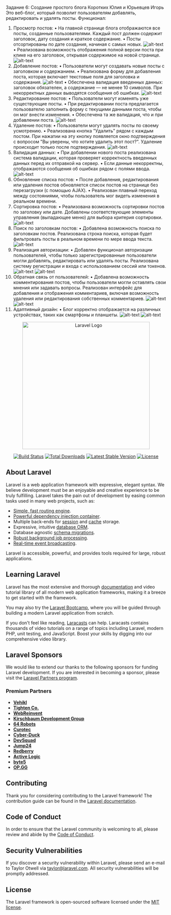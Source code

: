 Задание 6: Создание простого блога
Коротких Юлия и Юрьевцев Игорь
Это веб-блог, который позволит пользователям добавлять, редактировать и удалять посты. 
Функционал:
1.	Просмотр постов:
•	На главной странице блога отображаются все посты, созданные пользователями. Каждый пост должен содержит заголовок, дату создания и краткое содержание. 
•	Посты отсортированы по дате создания, начиная с самых новых.
![alt-text](https://github.com/Korotkikhjulia/uchblog/blob/main/public/img/Просмотр%20постов.png)
•	Реализована возможность отображения полной версии поста при клике на его заголовок, открывая содержимое на новой странице.
![alt-text](https://github.com/Korotkikhjulia/uchblog/blob/main/public/img/Полная%20версия%20поста.png)
3.	Добавление постов:
•	Пользователи могут создавать новые посты с заголовком и содержанием. 
•	Реализована форму для добавления поста, которая включает текстовые поля для заголовка и содержания.
![alt-text](https://github.com/Korotkikhjulia/uchblog/blob/main/public/img/Добавление%20поста.png)
•	Обеспечена валидация введенных данных: заголовок обязателен, а содержание — не менее 10 символов. При некорректных данных выводятся сообщения об ошибках.
![alt-text](https://github.com/Korotkikhjulia/uchblog/blob/main/public/img/Валидация%20добавления%20поста.png)
5.	Редактирование постов:
•	Пользователи могут изменять уже существующие посты. 
•	При редактировании поста предлагается пользователю заполнить форму с текущими данными поста, чтобы он мог внести изменения. 
•	Обеспечена та же валидация, что и при добавлении поста.
![alt-text](https://github.com/Korotkikhjulia/uchblog/blob/main/public/img/Редактирование%20поста.png)
7.	Удаление постов:
•	Пользователи могут удалять посты по своему усмотрению. 
•	Реализована кнопка "Удалить" рядом с каждым постом. При нажатии на эту кнопку появляется окно подтверждения с вопросом "Вы уверены, что хотите удалить этот пост?". Удаление происходит только после подтверждения.
![alt-text](https://github.com/Korotkikhjulia/uchblog/blob/main/public/img/Удаление%20поста.png)
9.	Валидация данных:
•	При добавлении нового поста реализована система валидации, которая проверяет корректность введенных данных перед их отправкой на сервер. 
•	Если данные некорректны, отображаются сообщения об ошибках рядом с полями ввода.
![alt-text](https://github.com/Korotkikhjulia/uchblog/blob/main/public/img/Валидация%20данных.png)
11.	Обновление списка постов:
•	После добавления, редактирования или удаления постов обновляется список постов на странице без перезагрузки (с помощью AJAX). 
•	Реализован плавный переход между состояниями, чтобы пользователь мог видеть изменения в реальном времени. 
12.	Сортировка постов:
•	Реализована возможность сортировки постов по заголовку или дате. Добавлены соответствующие элементы управления (выпадающее меню) для выбора критерия сортировки.
![alt-text](https://github.com/Korotkikhjulia/uchblog/blob/main/public/img/Сортировка%20постов.png)
14.	Поиск по заголовкам постов:
•	Добавлена возможность поиска по заголовкам постов. Реализована строка поиска, которая будет фильтровать посты в реальном времени по мере ввода текста.
![alt-text](https://github.com/Korotkikhjulia/uchblog/blob/main/public/img/Поиск%20по%20заголовкам%20постов.png)
16.	Реализация авторизации:
•	Добавлен функционал авторизации пользователей, чтобы только зарегистрированные пользователи могли добавлять, редактировать или удалять посты. Реализована систему регистрации и входа с использованием сессий или токенов.
![alt-text](https://github.com/Korotkikhjulia/uchblog/blob/main/public/img/Регистрация.png)
![alt-text](https://github.com/Korotkikhjulia/uchblog/blob/main/public/img/Авторизация.png)
18.	Обратная связь от пользователей:
•	Добавлена возможность комментирования постов, чтобы пользователи могли оставлять свои мнения или задавать вопросы. Реализован интерфейс для добавления и отображения комментариев, включая возможность удаления или редактирования собственных комментариев.
![alt-text](https://github.com/Korotkikhjulia/uchblog/blob/main/public/img/Комментирование%20постов.png)
![alt-text](https://github.com/Korotkikhjulia/uchblog/blob/main/public/img/Редактирование%20комментариев.png)
20.	Адаптивный дизайн:
•	Блог корректно отображается на различных устройствах, таких как смартфоны и планшеты.
![alt-text](https://github.com/Korotkikhjulia/uchblog/blob/main/public/img/Адаптивный%20дизайн.png)
![alt-text](https://github.com/Korotkikhjulia/uchblog/blob/main/public/img/Адаптивный%20дизайн%202.png)













<p align="center"><a href="https://laravel.com" target="_blank"><img src="https://raw.githubusercontent.com/laravel/art/master/logo-lockup/5%20SVG/2%20CMYK/1%20Full%20Color/laravel-logolockup-cmyk-red.svg" width="400" alt="Laravel Logo"></a></p>

<p align="center">
<a href="https://github.com/laravel/framework/actions"><img src="https://github.com/laravel/framework/workflows/tests/badge.svg" alt="Build Status"></a>
<a href="https://packagist.org/packages/laravel/framework"><img src="https://img.shields.io/packagist/dt/laravel/framework" alt="Total Downloads"></a>
<a href="https://packagist.org/packages/laravel/framework"><img src="https://img.shields.io/packagist/v/laravel/framework" alt="Latest Stable Version"></a>
<a href="https://packagist.org/packages/laravel/framework"><img src="https://img.shields.io/packagist/l/laravel/framework" alt="License"></a>
</p>

## About Laravel

Laravel is a web application framework with expressive, elegant syntax. We believe development must be an enjoyable and creative experience to be truly fulfilling. Laravel takes the pain out of development by easing common tasks used in many web projects, such as:

- [Simple, fast routing engine](https://laravel.com/docs/routing).
- [Powerful dependency injection container](https://laravel.com/docs/container).
- Multiple back-ends for [session](https://laravel.com/docs/session) and [cache](https://laravel.com/docs/cache) storage.
- Expressive, intuitive [database ORM](https://laravel.com/docs/eloquent).
- Database agnostic [schema migrations](https://laravel.com/docs/migrations).
- [Robust background job processing](https://laravel.com/docs/queues).
- [Real-time event broadcasting](https://laravel.com/docs/broadcasting).

Laravel is accessible, powerful, and provides tools required for large, robust applications.

## Learning Laravel

Laravel has the most extensive and thorough [documentation](https://laravel.com/docs) and video tutorial library of all modern web application frameworks, making it a breeze to get started with the framework.

You may also try the [Laravel Bootcamp](https://bootcamp.laravel.com), where you will be guided through building a modern Laravel application from scratch.

If you don't feel like reading, [Laracasts](https://laracasts.com) can help. Laracasts contains thousands of video tutorials on a range of topics including Laravel, modern PHP, unit testing, and JavaScript. Boost your skills by digging into our comprehensive video library.

## Laravel Sponsors

We would like to extend our thanks to the following sponsors for funding Laravel development. If you are interested in becoming a sponsor, please visit the [Laravel Partners program](https://partners.laravel.com).

### Premium Partners

- **[Vehikl](https://vehikl.com/)**
- **[Tighten Co.](https://tighten.co)**
- **[WebReinvent](https://webreinvent.com/)**
- **[Kirschbaum Development Group](https://kirschbaumdevelopment.com)**
- **[64 Robots](https://64robots.com)**
- **[Curotec](https://www.curotec.com/services/technologies/laravel/)**
- **[Cyber-Duck](https://cyber-duck.co.uk)**
- **[DevSquad](https://devsquad.com/hire-laravel-developers)**
- **[Jump24](https://jump24.co.uk)**
- **[Redberry](https://redberry.international/laravel/)**
- **[Active Logic](https://activelogic.com)**
- **[byte5](https://byte5.de)**
- **[OP.GG](https://op.gg)**

## Contributing

Thank you for considering contributing to the Laravel framework! The contribution guide can be found in the [Laravel documentation](https://laravel.com/docs/contributions).

## Code of Conduct

In order to ensure that the Laravel community is welcoming to all, please review and abide by the [Code of Conduct](https://laravel.com/docs/contributions#code-of-conduct).

## Security Vulnerabilities

If you discover a security vulnerability within Laravel, please send an e-mail to Taylor Otwell via [taylor@laravel.com](mailto:taylor@laravel.com). All security vulnerabilities will be promptly addressed.

## License

The Laravel framework is open-sourced software licensed under the [MIT license](https://opensource.org/licenses/MIT).
